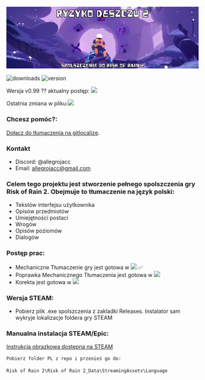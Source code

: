 
![Logo](ryzyko-deszczu.png)

![downloads](https://img.shields.io/github/downloads/allegrojacc/Risk-of-Rain-2-PL/total?label=Pobrano) ![version](https://img.shields.io/github/v/release/allegrojacc/Risk-of-Rain-2-PL?label=Aktualna%20wersja%20spolszczenia)


Wersja v0.99 ?? aktualny postęp: ![](https://geps.dev/progress/15)

Ostatnia zmiana w pliku:![](https://img.shields.io/badge/18.08.2024-17%3A41-red)

### Chcesz pomóc?:
[Dołącz do tłumaczenia na gitlocalize](https://gitlocalize.com/repo/9490/).

### Kontakt
* Discord: @allegrojacc
* Email: allegrojacc@gmail.com


### Celem tego projektu jest stworzenie pełnego spolszczenia gry Risk of Rain 2. Obejmuje to tłumaczenie na język polski:

* Tekstów interfejsu użytkownika
* Opisów przedmiotów
* Umiejętności postaci
* Wrogów
* Opisów poziomów
* Dialogów

### Postęp prac:

* Mechaniczne Tłumaczenie gry jest gotowa w ![](https://geps.dev/progress/100) ✅
* Poprawka Mechanicznego Tłumaczenia jest gotowa w ![](https://geps.dev/progress/90)
* Korekta jest gotowa w ![](https://geps.dev/progress/40)



### Wersja STEAM:



* Pobierz plik .exe spolszczenia z zakladki Releases. Instalator sam wykryje lokalizacje foldera gry STEAM



 ### Manualna instalacja STEAM/Epic:

[Instrukcja obrazkowa dostępna na STEAM](https://steamcommunity.com/sharedfiles/filedetails/?id=3235200757 'Instrukcja Steam')

```
Pobierz folder PL z repo i przenieś go do:

Risk of Rain 2\Risk of Rain 2_Data\StreamingAssets\Language
```
    